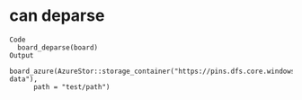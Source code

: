 # can deparse

    Code
      board_deparse(board)
    Output
      board_azure(AzureStor::storage_container("https://pins.dfs.core.windows.net/test-data"), 
          path = "test/path")


